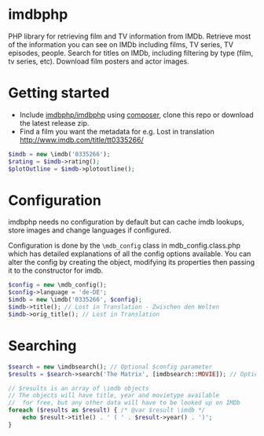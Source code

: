 imdbphp
=======

PHP library for retrieving film and TV information from IMDb.
Retrieve most of the information you can see on IMDb including films, TV series, TV episodes, people.
Search for titles on IMDb, including filtering by type (film, tv series, etc).
Download film posters and actor images.


Getting started
===============

* Include [imdbphp/imdbphp](https://packagist.org/packages/imdbphp/imdbphp) using [composer](https://www.getcomposer.org), clone this repo or download the latest release zip.
* Find a film you want the metadata for e.g. Lost in translation http://www.imdb.com/title/tt0335266/
```php
$imdb = new \imdb('0335266');
$rating = $imdb->rating();
$plotOutline = $imdb->plotoutline();
```

Configuration
=============

imdbphp needs no configuration by default but can cache imdb lookups, store images and change languages if configured.

Configuration is done by the `\mdb_config` class in mdb_config.class.php which has detailed explanations of all the config options available.
You can alter the config by creating the object, modifying its properties then passing it to the constructor for imdb.
```php
$config = new \mdb_config();
$config->language = 'de-DE';
$imdb = new \imdb('0335266', $config);
$imdb->title(); // Lost in Translation - Zwischen den Welten
$imdb->orig_title(); // Lost in Translation
```

Searching
=========

```php
$search = new \imdbsearch(); // Optional $config parameter
$results = $search->search('The Matrix', [imdbsearch::MOVIE]); // Optional second parameter restricts types returned

// $results is an array of \imdb objects
// The objects will have title, year and movietype available
//  for free, but any other data will have to be looked up on IMDb
foreach ($results as $result) { /* @var $result \imdb */
    echo $result->title() . ' ( ' . $result->year() . ')';
}
```
